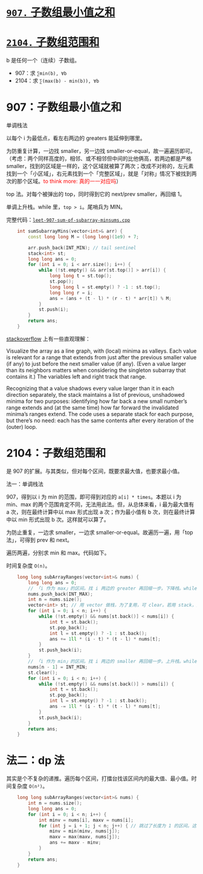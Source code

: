 # [`907.` 子数组最小值之和](https://leetcode.cn/problems/sum-of-subarray-minimums/)
# [`2104.` 子数组范围和](https://leetcode.cn/problems/sum-of-subarray-ranges/)

b 是任何一个（连续）子数组。
- 907：求 `∑min(b), ∀b`
- 2104：求 `∑(max(b) - min(b)), ∀b`

# 907：子数组最小值之和

单调栈法

以每个 i 为最低点，看左右两边的 greaters 能延伸到哪里。

为防重复计算，一边找 smaller，另一边找 smaller-or-equal，故一遍遍历即可。（考虑：两个同样高度的，相邻、或不相邻但中间的比他俩高，若两边都是严格 smaller，找到的区域是一样的，这个区域就被算了两次；改成不对称的，左元素找到一个「小区域」，右元素找到一个「完整区域」，就是「对称」情况下被找到两次的那个区域。<font color="red">to think more: 真的一一对应吗</font>）

top 法。对每个被弹出的 top，同时得到它的 next/prev smaller，再回缩 1。

单调上升栈。while 里，`top > i`。尾哨兵为 MIN。

完整代码：[`leet-907-sum-of-subarray-minsums.cpp`](code/leet-907-sum-of-subarray-minsums.cpp)

```cpp
    int sumSubarrayMins(vector<int>& arr) {
        const long long M = (long long)(1e9) + 7;

        arr.push_back(INT_MIN); // tail sentinel
        stack<int> st;
        long long ans = 0;
        for (int i = 0; i < arr.size(); i++) {
            while (!st.empty() && arr[st.top()] > arr[i]) {
                long long t = st.top();
                st.pop();
                long long l = st.empty() ? -1 : st.top();
                long long r = i;
                ans = (ans + (t - l) * (r - t) * arr[t]) % M;
            }
            st.push(i);
        }
        return ans;
    }
```

[stackoverflow](https://stackoverflow.com/questions/55780200/intuition-behind-using-a-monotonic-stack) 上有一些直观理解：

Visualize the array as a line graph, with (local) minima as valleys. Each value is relevant for a range that extends from just after the previous smaller value (if any) to just before the next smaller value (if any). (Even a value larger than its neighbors matters when considering the singleton subarray that contains it.) The variables left and right track that range.

Recognizing that a value shadows every value larger than it in each direction separately, the stack maintains a list of previous, unshadowed minima for two purposes: identifying how far back a new small number’s range extends and (at the same time) how far forward the invalidated minima’s ranges extend. The code uses a separate stack for each purpose, but there’s no need: each has the same contents after every iteration of the (outer) loop.

# 2104：子数组范围和

是 907 的扩展。与其类似，但对每个区间，既要求最大值，也要求最小值。

法一：单调栈法

907，得到以 i 为 min 的范围，即可得到对应的 `a[i] * times`。本题以 i 为 min、max 的两个范围肯定不同，无法用此法。但，从总体来看，i 最为最大值有 a 次，则在最终计算中以 max 形式出现 a 次；作为最小值有 b 次，则在最终计算中以 min 形式出现 b 次。这样就可以算了。

为防止重复，一边求 smaller，一边求 smaller-or-equal。故遍历一遍，用「top 法」，可得到 prev 和 next。

遍历两遍，分别求 min 和 max。代码如下。

时间复杂度 `O(n)`。

```cpp
    long long subArrayRanges(vector<int>& nums) {
        long long ans = 0;
        // 「i 作为 max」的区间。找 i 两边的 greater 再回缩一步。下降栈。while <。哨兵：max。
        nums.push_back(INT_MAX);
        int n = nums.size();
        vector<int> st; // 用 vector 做栈，为了复用，可 clear。若用 stack，则无 clear。
        for (int i = 0; i < n; i++) {
            while (!st.empty() && nums[st.back()] < nums[i]) {
                int t = st.back();
                st.pop_back();
                int l = st.empty() ? -1 : st.back();
                ans += 1ll * (i - t) * (t - l) * nums[t]; 
            }
            st.push_back(i);
        }
        // 「i 作为 min」的区间。找 i 两边的 smaller 再回缩一步。上升栈。while >。哨兵：min。
        nums[n - 1] = INT_MIN;
        st.clear();
        for (int i = 0; i < n; i++) {
            while (!st.empty() && nums[st.back()] > nums[i]) {
                int t = st.back();
                st.pop_back();
                int l = st.empty() ? -1 : st.back();
                ans -= 1ll * (i - t) * (t - l) * nums[t]; 
            }
            st.push_back(i);
        }
        return ans;
    }
```

# 法二：dp 法

其实是个不复杂的递推。遍历每个区间，打擂台找该区间内的最大值、最小值。时间复杂度 `O(n²)`。

```cpp
    long long subArrayRanges(vector<int>& nums) {
        int n = nums.size();
        long long ans = 0;
        for (int i = 0; i < n; i++) {
            int minv = nums[i], maxv = nums[i];
            for (int j = i + 1; j < n; j++) { // 跳过了长度为 1 的区间。这样的区间的「范围」是 0，对结果无贡献。
                minv = min(minv, nums[j]);
                maxv = max(maxv, nums[j]);
                ans += maxv - minv;
            }
        }
        return ans;
    }
```